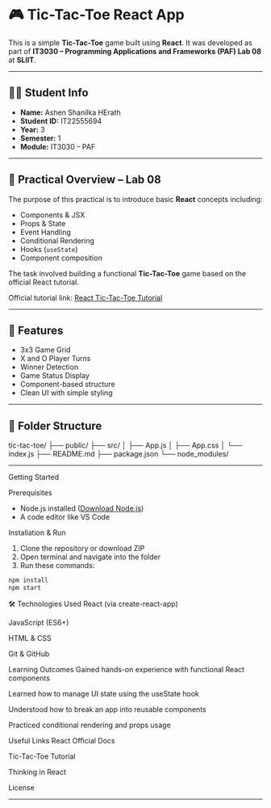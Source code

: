 # 🎮 Tic-Tac-Toe React App

This is a simple **Tic-Tac-Toe** game built using **React**. It was developed as part of **IT3030 – Programming Applications and Frameworks (PAF) Lab 08** at **SLIIT**.

---

## 👨‍🎓 Student Info

- **Name:** Ashen Shanilka HErath
- **Student ID:** IT22555694
- **Year:** 3
- **Semester:** 1
- **Module:** IT3030 – PAF

---

## 🧠 Practical Overview – Lab 08

The purpose of this practical is to introduce basic **React** concepts including:

- Components & JSX
- Props & State
- Event Handling
- Conditional Rendering
- Hooks (`useState`)
- Component composition

The task involved building a functional **Tic-Tac-Toe** game based on the official React tutorial.

Official tutorial link: [React Tic-Tac-Toe Tutorial](https://react.dev/learn/tutorial-tic-tac-toe)

---

## 📌 Features

- 3x3 Game Grid
- X and O Player Turns
- Winner Detection
- Game Status Display
- Component-based structure
- Clean UI with simple styling

---

## 📂 Folder Structure

tic-tac-toe/
├── public/
├── src/
│ ├── App.js
│ ├── App.css
│ └── index.js
├── README.md
├── package.json
└── node_modules/

---

Getting Started

Prerequisites

- Node.js installed ([Download Node.js](https://nodejs.org))
- A code editor like VS Code

Installation & Run

1. Clone the repository or download ZIP
2. Open terminal and navigate into the folder
3. Run these commands:

```bash
npm install
npm start
```

🛠 Technologies Used
React (via create-react-app)

JavaScript (ES6+)

HTML & CSS

Git & GitHub

Learning Outcomes
Gained hands-on experience with functional React components

Learned how to manage UI state using the useState hook

Understood how to break an app into reusable components

Practiced conditional rendering and props usage

Useful Links
React Official Docs

Tic-Tac-Toe Tutorial

Thinking in React

License

---
